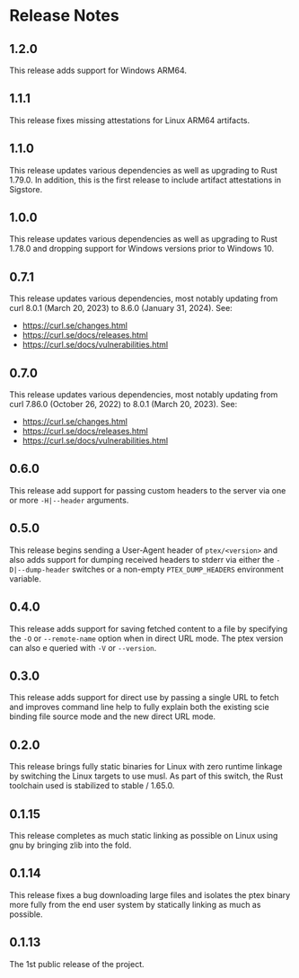 # Release Notes

## 1.2.0

This release adds support for Windows ARM64.

## 1.1.1

This release fixes missing attestations for Linux ARM64 artifacts.

## 1.1.0

This release updates various dependencies as well as upgrading to Rust
1.79.0. In addition, this is the first release to include artifact
attestations in Sigstore.

## 1.0.0

This release updates various dependencies as well as upgrading to Rust
1.78.0 and dropping support for Windows versions prior to Windows 10.

## 0.7.1

This release updates various dependencies, most notably updating from
curl 8.0.1 (March 20, 2023) to 8.6.0 (January 31, 2024).
See:
+ https://curl.se/changes.html
+ https://curl.se/docs/releases.html
+ https://curl.se/docs/vulnerabilities.html

## 0.7.0

This release updates various dependencies, most notably updating from
curl 7.86.0 (October 26, 2022) to 8.0.1 (March 20, 2023).
See:
+ https://curl.se/changes.html
+ https://curl.se/docs/releases.html
+ https://curl.se/docs/vulnerabilities.html

## 0.6.0

This release add support for passing custom headers to the server via
one or more `-H|--header` arguments.

## 0.5.0

This release begins sending a User-Agent header of `ptex/<version>` and
also adds support for dumping received headers to stderr via either the
`-D|--dump-header` switches or a non-empty `PTEX_DUMP_HEADERS`
environment variable.

## 0.4.0

This release adds support for saving fetched content to a file by
specifying the `-O` or `--remote-name` option when in direct URL mode.
The ptex version can also e queried with `-V` or `--version`.

## 0.3.0

This release adds support for direct use by passing a single URL to
fetch and improves command line help to fully explain both the existing
scie binding file source mode and the new direct URL mode.

## 0.2.0

This release brings fully static binaries for Linux with zero runtime
linkage by switching the Linux targets to use musl. As part of this
switch, the Rust toolchain used is stabilized to stable / 1.65.0.

## 0.1.15

This release completes as much static linking as possible on Linux using
gnu by bringing zlib into the fold.

## 0.1.14

This release fixes a bug downloading large files and isolates the ptex
binary more fully from the end user system by statically linking as much
as possible.

## 0.1.13

The 1st public release of the project.
